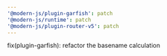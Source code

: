 ```yaml
---
'@modern-js/plugin-garfish': patch
'@modern-js/runtime': patch
'@modern-js/plugin-router-v5': patch
---
```


fix(plugin-garfish): refactor the basename calculation
